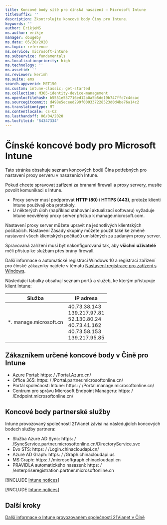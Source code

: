 ```yaml
---
title: Koncové body sítě pro čínská nasazení – Microsoft Intune
titleSuffix: ''
description: Zkontrolujte koncové body Číny pro Intune.
keywords: ''
author: ErikjeMS
ms.author: erikje
manager: dougeby
ms.date: 05/28/2020
ms.topic: reference
ms.service: microsoft-intune
ms.subservice: fundamentals
ms.localizationpriority: high
ms.technology: ''
ms.assetid: ''
ms.reviewer: kerimh
ms.suite: ems
search.appverid: MET150
ms.custom: intune-classic; get-started
ms.collection: M365-identity-device-management
ms.openlocfilehash: b5551e537716ed12a0a5b5de19b747ffc7c4dcac
ms.sourcegitcommit: d498e5eceed299f009337228523d0d4be76a14c2
ms.translationtype: MT
ms.contentlocale: cs-CZ
ms.lasthandoff: 06/04/2020
ms.locfileid: "84347334"
---
```

# <a name="china-endpoints-for-microsoft-intune"></a>Čínské koncové body pro Microsoft Intune

Tato stránka obsahuje seznam koncových bodů Čína potřebných pro nastavení proxy serveru v nasazeních Intune.

Pokud chcete spravovat zařízení za branami firewall a proxy servery, musíte povolit komunikaci s Intune.

- Proxy server musí podporovat **HTTP (80)** i **HTTPS (443)**, protože klienti Intune používají oba protokoly.
- U některých úloh (například stahování aktualizací softwaru) vyžaduje Intune neověřený proxy server přístup k manage.microsoft.com.

Nastavení proxy server můžete upravit na jednotlivých klientských počítačích. Nastavení Zásady skupiny můžete použít také ke změně nastavení všech klientských počítačů umístěných za zadaným proxy server.

Spravovaná zařízení musí být nakonfigurovaná tak, aby **všichni uživatelé** měli přístup ke službám přes brány firewall.

Další informace o automatické registraci Windows 10 a registraci zařízení pro čínské zákazníky najdete v tématu [Nastavení registrace pro zařízení s Windows](../enrollment/windows-enroll.md#windows-10-auto-enrollment-and-device-registration).

Následující tabulky obsahují seznam portů a služeb, ke kterým přistupuje klient Intune:

|**Služba**|**IP adresa**|
|---------------------|-----------|
|*. manage.microsoft.cn | 40.73.38.143<br>139.217.97.81<br>52.130.80.24<br>40.73.41.162<br>40.73.58.153<br>139.217.95.85 |


## <a name="intune-customer-designated-endpoints-in-china"></a>Zákazníkem určené koncové body v Číně pro Intune
- Azure Portal: https: \/ /Portal.Azure.cn/
- Office 365: https: \/ /Portal.partner.microsoftonline.cn/
- Portál společnosti Intune: https: \/ /Portal.manage.microsoftonline.cn/
- Centrum pro správu Microsoft Endpoint Manageru: https: \/ /Endpoint.microsoftonline.cn/


## <a name="partner-service-endpoints"></a>Koncové body partnerské služby

Intune provozovaný společností 21Vianet závisí na následujících koncových bodech služby partnera:
- Služba Azure AD Sync: https: \/ /SyncService.partner.microsoftonline.cn/DirectoryService.svc
- Evo STS: https: \/ /Login.chinacloudapi.cn/
- Azure AD Graph: https: \/ /Graph.chinacloudapi.us
- MS Graph: https: \/ /microsoftgraph.chinacloudapi.cn
- PRAVIDLA automatického nasazení: https: \/ /enterpriseregistration.partner.microsoftonline.cn

[!INCLUDE [Intune notices](../includes/windows-push-notification-services.md)]

[!INCLUDE [Intune notices](../includes/apple-device-network-information.md)]

## <a name="next-steps"></a>Další kroky
[Další informace o Intune provozovaném společností 21Vianet v Číně](china.md)

